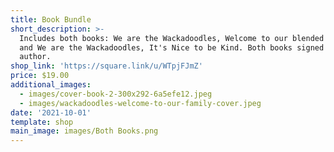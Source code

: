 ```yaml
---
title: Book Bundle
short_description: >-
  Includes both books: We are the Wackadoodles, Welcome to our blended family
  and We are the Wackadoodles, It's Nice to be Kind. Both books signed by
  author.
shop_link: 'https://square.link/u/WTpjFJmZ'
price: $19.00
additional_images:
  - images/cover-book-2-300x292-6a5efe12.jpeg
  - images/wackadoodles-welcome-to-our-family-cover.jpeg
date: '2021-10-01'
template: shop
main_image: images/Both Books.png
---
```

